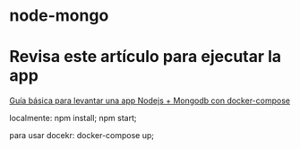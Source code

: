 # node-mongo
# Revisa este artículo para ejecutar la app
[Guía básica para levantar una app Nodejs + Mongodb con docker-compose](https://medium.com/@dan.avila7/gu%C3%ADa-b%C3%A1sica-para-levantar-una-app-nodejs-mongodb-con-docker-compose-3e9d56a6ad3e)

localmente: npm install; npm start;

para usar docekr: docker-compose up;
